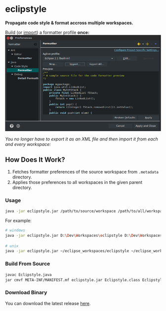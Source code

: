 # eclipstyle
**Propagate code style & format accross multiple workspaces.**

Build (or [import](formatter.xml)) a formatter profile **once:**
![Example](example.png)

*You no longer have to export it as an XML file and then import it from each and every workspace:*

## How Does It Work?
 1. Fetches formatter preferences of the source workspace from `.metadata` directory.
 2. Applies those preferences to all workspaces in the given parent directory.

### Usage
``` sh
java -jar eclipstyle.jar /path/to/source/workspace /path/to/all/workspaces
```

For example:
``` sh
# windows
java -jar eclipstyle.jar D:\Dev\Workspaces\eclipstyle D:\Dev\Workspaces

# unix
java -jar eclipstyle.jar ~/eclipse_workspaces/eclipstyle ~/eclipse_workspaces
```

### Build From Source
``` sh
javac Eclipstyle.java
jar cmvf META-INF/MANIFEST.mf eclipstyle.jar Eclipstyle.class Eclipstyle$1.class Eclipstyle$Condition.class
```

### Download Binary
You can download the latest release [here](https://github.com/utkuufuk/eclipstyle/releases).


